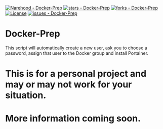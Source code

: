 [![Narehood - Docker-Prep](https://img.shields.io/static/v1?label=Narehood&message=Docker-Prep&color=blue&logo=github)](https://github.com/Narehood/Docker-Prep "Go to GitHub repo")
[![stars - Docker-Prep](https://img.shields.io/github/stars/Narehood/Docker-Prep?style=social)](https://github.com/Narehood/Docker-Prep)
[![forks - Docker-Prep](https://img.shields.io/github/forks/Narehood/Docker-Prep?style=social)](https://github.com/Narehood/Docker-Prep)
[![License](https://img.shields.io/badge/License-MIT-blue)](https://github.com/Narehood/Docker-Prep/blob/main/LICENSE)
[![issues - Docker-Prep](https://img.shields.io/github/issues/Narehood/Docker-Prep)](https://github.com/Narehood/Docker-Prep/issues)

# Docker-Prep

This script will automatically create a new user, ask you to choose a password, assign that user to the Docker group and install Portainer.

# This is for a personal project and may or may not work for your situation.

# More information coming soon.
